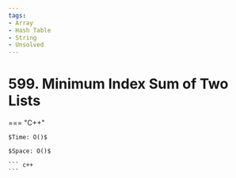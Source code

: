```yaml
---
tags:
- Array
- Hash Table
- String
- Unsolved
---
```



# 599. Minimum Index Sum of Two Lists

=== "C++"

    $Time: O()$

    $Space: O()$

    ``` c++
    ```